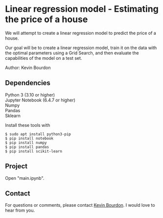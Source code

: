 # Linear regression model - Estimating the price of a house

We will attempt to create a linear regression model to predict the price of a house.

Our goal will be to create a linear regression model, train it on the data with the optimal parameters using a Grid Search, and then evaluate the capabilities of the model on a test set.

Author: Kevin Bourdon

## Dependencies

Python 3 (3.10 or higher) <br>
Jupyter Notebook (6.4.7 or higher)<br>
Numpy<br>
Pandas<br>
Sklearn<br>

Install these tools with

```shell
$ sudo apt install python3-pip
$ pip install notebook
$ pip install numpy
$ pip install pandas
$ pip install scikit-learn
```

## Project

Open "main.ipynb".

## Contact

For questions or comments, please contact [Kevin Bourdon](mailto:kevin.bourdon@kedgebs.com). I would love
to hear from you.
